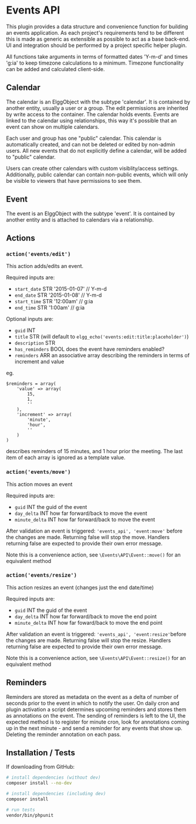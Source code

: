 # Events API

This plugin provides a data structure and convenience function for building an events application.
As each project's requirements tend to be different this is made as generic as extensible as possible
to act as a base back-end.  UI and integration should be performed by a project specific helper plugin.

All functions take arguments in terms of formatted dates 'Y-m-d' and times 'g:ia' to keep timezone calculations to a minimum.
Timezone functionality can be added and calculated client-side.

## Calendar

The calendar is an ElggObject with the subtype 'calendar'.  It is contained by another entity, usually a user
or a group.  The edit permissions are inherited by write access to the container.
The calendar holds events.  Events are linked to the calendar using relationships, this way it's possible
that an event can show on multiple calendars.

Each user and group has one "public" calendar. This calendar is automatically created, and can not be deleted or edited
by non-admin users. All new events that do not explicitly define a calendar, will be added to "public" calendar.

Users can create other calendars with custom visiblity/access settings. Additionally, public calendar can contain
non-public events, which will only be visible to viewers that have permissions to see them.

## Event

The event is an ElggObject with the subtype 'event'.  It is contained by another entity and is attached to calendars via a relationship.

## Actions

### ```action('events/edit')```

This action adds/edits an event.

Required inputs are:
- ```start_date```	STR '2015-01-07' // Y-m-d
- ```end_date```	STR '2015-01-08' // Y-m-d
- ```start_time```	STR '12:00am' // g:ia
- ```end_time```	STR '1:00am' // g:ia

Optional inputs are:
- ```guid```		INT
- ```title```		STR (will default to ```elgg_echo('events:edit:title:placeholder')```)
- ```description```     STR
- ```has_reminders```   BOOL does the event have reminders enabled?
- ```reminders```       ARR an associative array describing the reminders in terms of increment and value

eg.

    $reminders = array(
        'value' => array(
            15,
            1,
            ''
        ),
        'increment' => array(
            'minute',
            'hour',
            ''
        )
    )

describes reminders of 15 minutes, and 1 hour prior the meeting.  The last item of each
array is ignored as a template value.


### ```action('events/move')```

This action moves an event

Required inputs are:
- ```guid```			INT the guid of the event
- ```day_delta```		INT how far forward/back to move the event
- ```minute_delta```	INT how far forward/back to move the event

After validation an event is triggered: ```'events_api', 'event:move'``` before the changes are made.
Returning false will stop the move. Handlers returning false are expected to provide their own error message.

Note this is a convenience action, see ```\Events\API\Event::move()``` for an equivalent method


### ```action('events/resize')```

This action resizes an event (changes just the end date/time)

Required inputs are:
- ```guid```			INT the guid of the event
- ```day_delta```		INT how far forward/back to move the end point
- ```minute_delta```	INT how far foward/back to move the end point

After validation an event is triggered: ```'events_api', 'event:resize'```before the changes are made.
Returning false will stop the resize. Handlers returning false are expected to provide their own error message.

Note this is a convenience action, see ```\Events\API\Event::resize()``` for an equivalent method


## Reminders

Reminders are stored as metadata on the event as a delta of number of seconds prior to the event
in which to notify the user.
On daily cron and plugin activation a script determines upcoming reminders and stores them as annotations
on the event.
The sending of reminders is left to the UI, the expected method is to register for minute cron, look
for annotations coming up in the next minute - and send a reminder for any events that show up.  Deleting the
reminder annotation on each pass.


## Installation / Tests

If downloading from GitHub:

```sh
# install dependencies (without dev)
composer install --no-dev
```

```sh
# install dependencies (including dev)
composer install

# run tests
vendor/bin/phpunit
```
